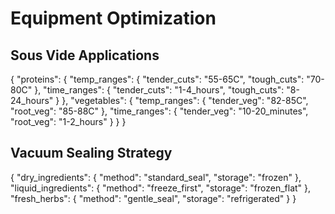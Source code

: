 # Equipment Optimization

## Sous Vide Applications
{
  "proteins": {
    "temp_ranges": {
      "tender_cuts": "55-65C",
      "tough_cuts": "70-80C"
    },
    "time_ranges": {
      "tender_cuts": "1-4_hours",
      "tough_cuts": "8-24_hours"
    }
  },
  "vegetables": {
    "temp_ranges": {
      "tender_veg": "82-85C",
      "root_veg": "85-88C"
    },
    "time_ranges": {
      "tender_veg": "10-20_minutes",
      "root_veg": "1-2_hours"
    }
  }
}

## Vacuum Sealing Strategy
{
  "dry_ingredients": {
    "method": "standard_seal",
    "storage": "frozen"
  },
  "liquid_ingredients": {
    "method": "freeze_first",
    "storage": "frozen_flat"
  },
  "fresh_herbs": {
    "method": "gentle_seal",
    "storage": "refrigerated"
  }
} 